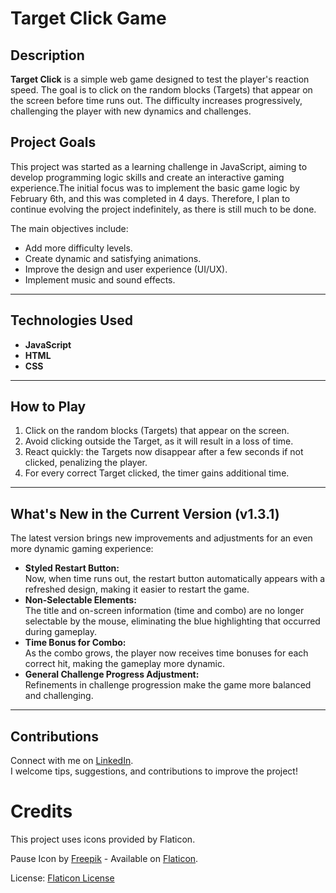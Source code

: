 # Target Click Game

## Description

**Target Click** is a simple web game designed to test the player's reaction speed. The goal is to click on the random blocks (Targets) that appear on the screen before time runs out. The difficulty increases progressively, challenging the player with new dynamics and challenges.

## **Project Goals**  
This project was started as a learning challenge in JavaScript, aiming to develop programming logic skills and create an interactive gaming experience.The initial focus was to implement the basic game logic by February 6th, and this was completed in 4 days. Therefore, I plan to continue evolving the project indefinitely, as there is still much to be done.  

The main objectives include:  
- Add more difficulty levels.  
- Create dynamic and satisfying animations.  
- Improve the design and user experience (UI/UX).  
- Implement music and sound effects.  

---

## **Technologies Used**  
- **JavaScript**  
- **HTML**  
- **CSS**  

---

## **How to Play**  
1. Click on the random blocks (Targets) that appear on the screen.  
2. Avoid clicking outside the Target, as it will result in a loss of time.  
3. React quickly: the Targets now disappear after a few seconds if not clicked, penalizing the player.  
4. For every correct Target clicked, the timer gains additional time.  

---

## **What's New in the Current Version (v1.3.1)**  
The latest version brings new improvements and adjustments for an even more dynamic gaming experience:  
- **Styled Restart Button:**  
  Now, when time runs out, the restart button automatically appears with a refreshed design, making it easier to restart the game.  
- **Non-Selectable Elements:**  
  The title and on-screen information (time and combo) are no longer selectable by the mouse, eliminating the blue highlighting that occurred during gameplay.  
- **Time Bonus for Combo:**  
  As the combo grows, the player now receives time bonuses for each correct hit, making the gameplay more dynamic.  
- **General Challenge Progress Adjustment:**  
  Refinements in challenge progression make the game more balanced and challenging.

---

## Contributions  
Connect with me on [LinkedIn](https://www.linkedin.com/in/samuel-valentin-54762a293/).  
I welcome tips, suggestions, and contributions to improve the project!

# Credits

This project uses icons provided by Flaticon.

Pause Icon by [Freepik](https://www.flaticon.com/br/autores/freepik) - Available on [Flaticon](https://www.flaticon.com/br/icone-gratis/pausa_10279029?term=bot%C3%A3o+de+pausa&page=1&position=35&origin=tag&related_id=10279029).

License: [Flaticon License](https://www.flaticon.com/legal)
